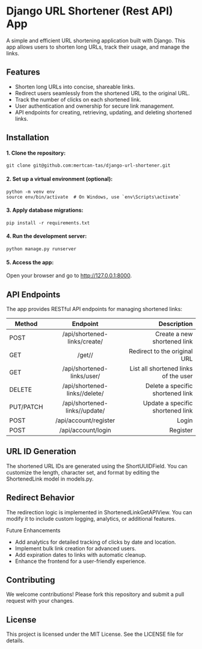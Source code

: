 # Django URL Shortener (Rest API) App

A simple and efficient URL shortening application built with Django. This app allows users to shorten long URLs, track their usage, and manage the links.

## Features

-	Shorten long URLs into concise, shareable links.
-	Redirect users seamlessly from the shortened URL to the original URL.
-	Track the number of clicks on each shortened link.
-	User authentication and ownership for secure link management.
-	API endpoints for creating, retrieving, updating, and deleting shortened links.

## Installation

#### 	1.	Clone the repository:
```
git clone git@github.com:mertcan-tas/django-url-shortener.git
```

#### 	2.	Set up a virtual environment (optional):
```
python -m venv env
source env/bin/activate  # On Windows, use `env\Scripts\activate`
```

#### 	3.	Apply database migrations:
```
pip install -r requirements.txt
```

#### 	4.	Run the development server:
```
python manage.py runserver
```

#### 	5.	Access the app:
Open your browser and go to http://127.0.0.1:8000.

## API Endpoints
The app provides RESTful API endpoints for managing shortened links:


| Method   |      Endpoint      |  Description |
|--------------|:--------------------------------------:|------------------------------------------:|
|   POST       | /api/shortened-links/create/           | Create a new shortened link               |
|   GET        | /get/<uuid>/                           | Redirect to the original URL              |
|   GET        | /api/shortened-links/user/             | List all shortened links of the user      |
|   DELETE     | /api/shortened-links/<uuid>/delete/    | Delete a specific shortened link          |
|   PUT/PATCH  | /api/shortened-links/<uuid>/update/    | Update a specific shortened link          |
|   POST       | /api/account/register                  | Login                                     |
|   POST       | /api/account/login                     | Register                                  |


## URL ID Generation
The shortened URL IDs are generated using the ShortUUIDField. You can customize the length, character set, and format by editing the ShortenedLink model in models.py.

## Redirect Behavior
The redirection logic is implemented in ShortenedLinkGetAPIView. You can modify it to include custom logging, analytics, or additional features.


Future Enhancements
-	Add analytics for detailed tracking of clicks by date and location.
-	Implement bulk link creation for advanced users.
-	Add expiration dates to links with automatic cleanup.
-	Enhance the frontend for a user-friendly experience.

## Contributing
We welcome contributions! Please fork this repository and submit a pull request with your changes.

## License
This project is licensed under the MIT License. See the LICENSE file for details.


